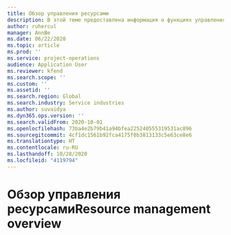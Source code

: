 ```yaml
---
title: Обзор управления ресурсами
description: В этой теме предоставлена информация о функциях управления ресурсами в Dynamics 365 Project Operations.
author: ruhercul
manager: AnnBe
ms.date: 06/22/2020
ms.topic: article
ms.prod: ''
ms.service: project-operations
audience: Application User
ms.reviewer: kfend
ms.search.scope: ''
ms.custom: ''
ms.assetid: ''
ms.search.region: Global
ms.search.industry: Service industries
ms.author: suvaidya
ms.dyn365.ops.version: ''
ms.search.validFrom: 2020-10-01
ms.openlocfilehash: 73ba4e2b79b41a94bfea225240555319531ac896
ms.sourcegitcommit: 4cf1dc1561b92fca4175f0b3813133c5e63ce8e6
ms.translationtype: HT
ms.contentlocale: ru-RU
ms.lasthandoff: 10/28/2020
ms.locfileid: "4119794"
---
```

# <a name="resource-management-overview"></a><span data-ttu-id="41726-103">Обзор управления ресурсами</span><span class="sxs-lookup"><span data-stu-id="41726-103">Resource management overview</span></span>
